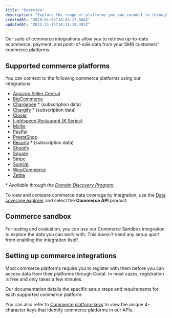 ```yaml
---
title: "Overview"
description: "Explore the range of platforms you can connect to through our Commerce API."
createdAt: "2019-01-03T14:43:17.866Z"
updatedAt: "2022-11-15T14:21:19.493Z"
---
```


Our suite of commerce integrations allow you to retrieve up-to-date ecommerce, payment, and point-of-sale data from your SMB customers' commerce platforms.

## Supported commerce platforms

You can connect to the following commerce platforms using our integrations:

- [Amazon Seller Central](/commerce-amazon-seller-central)
- [BigCommerce](/commerce-bigcommerce)
- [Chargebee](/commerce-chargebee) \* (subscription data)
- [Chargify](/commerce-chargify) \* (subscription data)
- [Clover](/commerce-clover)
- [Lightspeed Restaurant (K Series)](/commerce-lightspeed-k)
- [Mollie](/commerce-mollie)
- [PayPal](/commerce-paypal)
- [PrestaShop](/commerce-prestashop)
- [Recurly](/commerce-recurly) \* (subscription data)
- [Shopify](/commerce-shopify)
- [Square](/commerce-square)
- [Stripe](/commerce-stripe)
- [SumUp](/commerce-sumup)
- [WooCommerce](/commerce-woocommerce)
- [Zettle](/integrations/commerce/zettle/commerce-zettle)

\* _Available through the [Domain Discovery Program](/domain-discovery-program)._

To view and compare commerce data coverage by integration, use the <a  class="external" href="https://knowledge.codat.io/supported-features/commerce?view=tab-by-data-type&integrationKey=aiwb&dataType=commerce-companyInfo" target="_blank">Data coverage explorer</a> and select the **Commerce API** product.

## Commerce sandbox

For testing and evaluation, you can use our Commerce Sandbox integration to explore the data you can work with. This doesn't need any setup apart from enabling the integration itself.

## Setting up commerce integrations

Most commerce platforms require you to register with them before you can access data from their platforms through Codat. In most cases, registration is free and only takes a few minutes.

Our documentation details the specific setup steps and requirements for each supported commerce platform.

You can also refer to [Commerce platform keys](/commerce-platform-keys) to view the unique 4-character keys that identify commerce platforms in our APIs.
